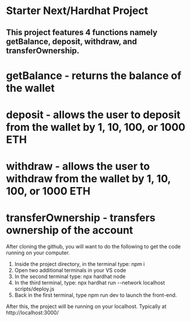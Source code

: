 # Starter Next/Hardhat Project

##  This project features 4 functions namely getBalance, deposit, withdraw, and transferOwnership.
# getBalance - returns the balance of the wallet
# deposit - allows the user to deposit from the wallet by 1, 10, 100, or 1000 ETH
# withdraw - allows the user to withdraw from the wallet by 1, 10, 100, or 1000 ETH
# transferOwnership - transfers ownership of the account

After cloning the github, you will want to do the following to get the code running on your computer.

1. Inside the project directory, in the terminal type: npm i
2. Open two additional terminals in your VS code
3. In the second terminal type: npx hardhat node
4. In the third terminal, type: npx hardhat run --network localhost scripts/deploy.js
5. Back in the first terminal, type npm run dev to launch the front-end.

After this, the project will be running on your localhost. 
Typically at http://localhost:3000/
